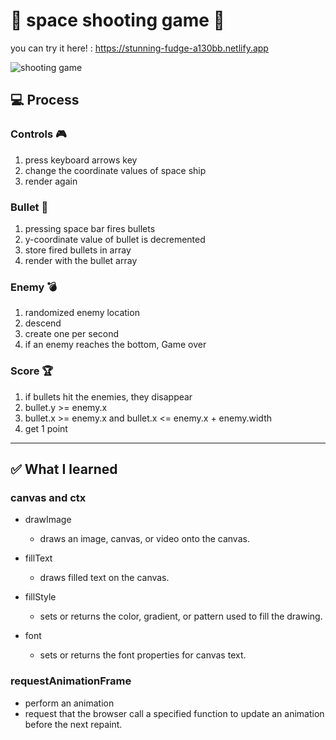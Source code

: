 # 🚀 space shooting game 🚀

you can try it here! : https://stunning-fudge-a130bb.netlify.app

![shooting game](https://github.com/yuhyunjeong/shooting-game/assets/88241376/c749ef63-e482-47ea-ac66-7aa52f94173f)


## 💻 Process

### Controls 🎮

1. press keyboard arrows key
2. change the coordinate values of space ship
3. render again

### Bullet 🚀

1. pressing space bar fires bullets
2. y-coordinate value of bullet is decremented
3. store fired bullets in array
4. render with the bullet array

### Enemy 💣

1. randomized enemy location
2. descend
3. create one per second
4. if an enemy reaches the bottom, Game over

### Score 🏆

1. if bullets hit the enemies, they disappear
2. bullet.y >= enemy.x
3. bullet.x >= enemy.x and bullet.x <= enemy.x + enemy.width
4. get 1 point

<p>
<hr/>
<p>

## ✅ What I learned

### canvas and ctx

- drawImage

  - draws an image, canvas, or video onto the canvas.

- fillText

  - draws filled text on the canvas.

- fillStyle

  - sets or returns the color, gradient, or pattern used to fill the drawing.

- font

  - sets or returns the font properties for canvas text.

### requestAnimationFrame

- perform an animation
- request that the browser call a specified function 
to update an animation before the next repaint.
